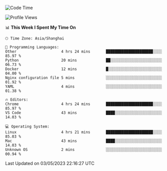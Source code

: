 <!--START_SECTION:waka-->
![Code Time](http://img.shields.io/badge/Code%20Time-608%20hrs%2022%20mins-blue)

![Profile Views](http://img.shields.io/badge/Profile%20Views-0-blue)

📊 **This Week I Spent My Time On** 

```text
🕑︎ Time Zone: Asia/Shanghai

💬 Programming Languages: 
Other                    4 hrs 24 mins       █████████████████████░░░░   85.97 % 
Python                   20 mins             ██░░░░░░░░░░░░░░░░░░░░░░░   06.73 % 
Docker                   12 mins             █░░░░░░░░░░░░░░░░░░░░░░░░   04.00 % 
Nginx configuration file 5 mins              ░░░░░░░░░░░░░░░░░░░░░░░░░   01.92 % 
YAML                     4 mins              ░░░░░░░░░░░░░░░░░░░░░░░░░   01.38 % 

🔥 Editors: 
Chrome                   4 hrs 24 mins       █████████████████████░░░░   85.97 % 
VS Code                  43 mins             ████░░░░░░░░░░░░░░░░░░░░░   14.03 % 

💻 Operating System: 
Linux                    4 hrs 21 mins       █████████████████████░░░░   85.03 % 
Mac                      43 mins             ████░░░░░░░░░░░░░░░░░░░░░   14.03 % 
Unknown OS               2 mins              ░░░░░░░░░░░░░░░░░░░░░░░░░   00.94 % 
```


 Last Updated on 03/05/2023 22:16:27 UTC
<!--END_SECTION:waka-->